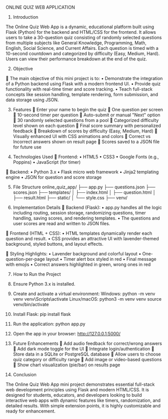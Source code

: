 ONLINE QUIZ WEB APPLICATION

1. Introduction

The Online Quiz Web App is a dynamic, educational platform built using Flask (Python) for the backend and HTML/CSS for the frontend. It allows users to take a 30-question quiz consisting of randomly selected questions from multiple subjects like General Knowledge, Programming, Math, English, Social Science, and Current Affairs. Each question is timed with a 10-second countdown and categorized by difficulty (Easy, Medium, Hard). Users can view their performance breakdown at the end of the quiz.

2. Objective

	The main objective of this mini project is to:
•	Demonstrate the integration of a Python backend using Flask with a modern frontend UI.
•	Provide quiz functionality with real-time timer and score tracking.
•	Teach full-stack concepts like session handling, template rendering, form submission, and data storage using JSON.

3. Features
	Enter your name to begin the quiz
	One question per screen
	10-second timer per question
	Auto-submit or manual "Next" option
	30 randomly selected questions from a pool
	Categorized difficulty level shown on each question
	Final score summary with personalized feedback
	Breakdown of scores by difficulty (Easy, Medium, Hard)
	Visually enhanced UI with CSS animations and colors
	Correct vs Incorrect answers shown on result page
	Scores saved to a JSON file for future use

4. Technologies Used
	Frontend:
•	HTML5
•	CSS3
•	Google Fonts (e.g., Poppins)
•	JavaScript (for timer)

	Backend:
•	Python 3.x
•	Flask micro web framework
•	Jinja2 templating engine
•	JSON for question and score storage

5. File Structure
online_quiz_app/
├── app.py
├── questions.json
├── scores.json
├── templates/
│   ├── index.html
│   ├── question.html
│   ├── result.html
├── static/
│   └── style.css
├── venv/

6. Implementation Details
	Backend (Flask):
•	app.py handles all the logic including routing, session storage, randomizing questions, timer handling, saving scores, and rendering templates.
•	The questions and user scores are read and written to JSON files.

	Frontend (HTML + CSS):
•	HTML templates dynamically render each question and result.
•	CSS provides an attractive UI with lavender-themed background, styled buttons, and layout effects.

	Styling Highlights:
•	Lavender background and colorful layout
•	One-question-per-page layout
•	Timer alert box styled in red
•	Final message with emojis
•	Correct answers highlighted in green, wrong ones in red

7. How to Run the Project
1. Ensure Python 3.x is installed.
2. Create and activate a virtual environment:
   Windows:
       python -m venv venv
       venv\Scripts\activate
   Linux/macOS:
       python3 -m venv venv
       source venv/bin/activate
3. Install Flask:
       pip install flask
4. Run the application:
       python app.py
5. Open the app in your browser:
       http://127.0.0.1:5000/

9. Future Enhancements
	Add audio feedback for correct/wrong answers
	Add dark mode toggle for the UI
	Integrate login/authentication
	Store data in a SQLite or PostgreSQL database
	Allow users to choose quiz category or difficulty range
	Add image or video-based questions
	Show chart visualization (pie/bar) on results page

10. Conclusion

The Online Quiz Web App mini project demonstrates essential full-stack web development principles using Flask and modern HTML/CSS. It is designed for students, educators, and developers looking to build interactive web apps with dynamic features like timers, randomization, and detailed results. With simple extension points, it is highly customizable and ready for enhancement.  
